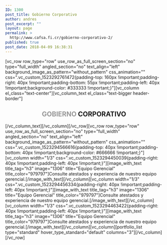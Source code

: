 ```yaml
---
ID: 1300
post_title: Gobierno Corporativo
author: andres
post_excerpt: ""
layout: page
permalink: >
  http://www.cafsa.fi.cr/gobierno-corporativo-2/
published: true
post_date: 2018-04-09 16:38:31
---
```

[vc_row row_type="row" use_row_as_full_screen_section="no" type="full_width" angled_section="no" text_align="left" background_image_as_pattern="without_pattern" css_animation="" css=".vc_custom_1523292761472{padding-top: 160px !important;padding-right: 40px !important;padding-bottom: 55px !important;padding-left: 40px !important;background-color: #333333 !important;}"][vc_column el_class="text-center"][vc_column_text el_class="text-bigger header-border"]
<h2 style="text-align: center;"><span style="color: #979797;">GOBIERNO</span> CORPORATIVO</h2>
[/vc_column_text][/vc_column][/vc_row][vc_row row_type="row" use_row_as_full_screen_section="no" type="full_width" angled_section="no" text_align="left" background_image_as_pattern="without_pattern" css_animation="" css=".vc_custom_1523294566616{padding-top: 40px !important;padding-bottom: 40px !important;background-color: #666666 !important;}"][vc_column width="1/3" css=".vc_custom_1523294450039{padding-right: 40px !important;padding-left: 40px !important;}"][image_with_text title_tag="h3" image="1306" title="Equipo Gerencial" title_color="979797"]Consulte atestados y experiencia de nuestro equipo gerencial.[/image_with_text][/vc_column][vc_column width="1/3" css=".vc_custom_1523294456334{padding-right: 40px !important;padding-left: 40px !important;}"][image_with_text title_tag="h3" image="1306" title="Equipo Gerencial" title_color="979797"]Consulte atestados y experiencia de nuestro equipo gerencial.[/image_with_text][/vc_column][vc_column width="1/3" css=".vc_custom_1523294463422{padding-right: 40px !important;padding-left: 40px !important;}"][image_with_text title_tag="h3" image="1306" title="Equipo Gerencial" title_color="979797"]Consulte atestados y experiencia de nuestro equipo gerencial.[/image_with_text][/vc_column][vc_column][portfolio_list type="standard" hover_type_standard="default" columns="3"][/vc_column][/vc_row]